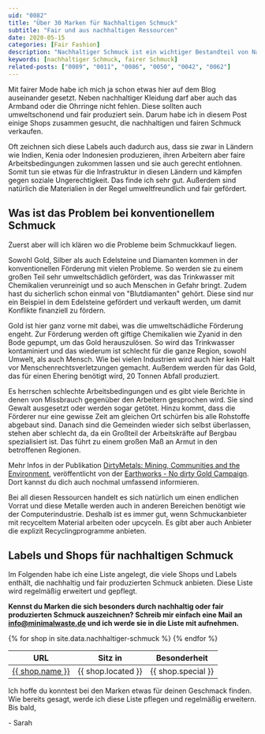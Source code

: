 ```yaml
---
uid: "0082"
title: "Über 30 Marken für Nachhaltigen Schmuck"
subtitle: "Fair und aus nachhaltigen Ressourcen"
date: 2020-05-15
categories: [Fair Fashion]
description: "Nachhaltiger Schmuck ist ein wichtiger Bestandteil von Nachhaltiger Mode. Hier eine Liste mit Shops wo du ihn bekommst."
keywords: [nachhaltiger Schmuck, fairer Schmuck]
related-posts: ["0089", "0011", "0086", "0050", "0042", "0062"]
---
```

Mit fairer Mode habe ich mich ja schon etwas hier auf dem Blog auseinander gesetzt. Neben nachhaltiger Kleidung darf aber auch das Armband oder die Ohrringe nicht fehlen. Diese sollten auch umweltschonend und fair produziert sein. Darum habe ich in diesem Post einige Shops zusammen gesucht, die nachhaltigen und fairen Schmuck verkaufen.

Oft zeichnen sich diese Labels auch dadurch aus, dass sie zwar in Ländern wie Indien, Kenia oder Indonesien produzieren, ihren Arbeitern aber faire Arbeitsbedingungen zukommen lassen und sie auch gerecht entlohnen. Somit tun sie etwas für die Infrastruktur in diesen Ländern und kämpfen gegen soziale Ungerechtigkeit. Das finde ich sehr gut. Außerdem sind natürlich die Materialien in der Regel umweltfreundlich und fair gefördert.
<!--more-->

## Was ist das Problem bei konventionellem Schmuck
Zuerst aber will ich klären wo die Probleme beim Schmuckkauf liegen.

Sowohl Gold, Silber als auch Edelsteine und Diamanten kommen in der konventionellen Förderung mit vielen Probleme. So werden sie zu einem großen Teil sehr umweltschädlich gefördert, was das Trinkwasser mit Chemikalien verunreinigt und so auch Menschen in Gefahr bringt. Zudem hast du sicherlich schon einmal von "Blutdiamanten" gehört. Diese sind nur ein Beispiel in dem Edelsteine gefördert und verkauft werden, um damit Konflikte finanziell zu fördern.

Gold ist hier ganz vorne mit dabei, was die umweltschädliche Förderung engeht. Zur Förderung werden oft giftige Chemikalien wie Zyanid in den Bode gepumpt, um das Gold herauszulösen. So wird das Trinkwasser kontaminiert und das wiederum ist schlecht für die ganze Region, sowohl Umwelt, als auch Mensch. Wie bei vielen Industrien wird auch hier kein Halt vor Menschenrechtsverletzungen gemacht. Außerdem werden für das Gold, das für einen Ehering benötigt wird, 20 Tonnen Abfall produziert.

Es herrschen schlechte Arbeitsbedingungen und es gibt viele Berichte in denen von Missbrauch gegenüber den Arbeitern gesprochen wird. Sie sind Gewalt ausgesetzt oder werden sogar getötet. Hinzu kommt, dass die Förderer nur eine gewisse Zeit am gleichen Ort schürfen bis alle Rohstoffe abgebaut sind. Danach sind die Gemeinden wieder sich selbst überlassen, stehen aber schlecht da, da ein Großteil der Arbeitskräfte auf Bergbau spezialisiert ist. Das führt zu einem großen Maß an Armut in den betroffenen Regionen.

Mehr Infos in der Publikation [DirtyMetals: Mining, Communities and the Environment](https://earthworks.org/cms/assets/uploads/archive/files/publications/NDG_DirtyMetalsReport_HR.pdf), veröffentlicht von der [Earthworks - No dirty Gold Campaign](https://earthworks.org/campaigns/no-dirty-gold/). Dort kannst du dich auch nochmal umfassend informieren.

Bei all diesen Ressourcen handelt es sich natürlich um einen endlichen Vorrat und diese Metalle werden auch in anderen Bereichen benötigt wie der Computerindustrie. Deshalb ist es immer gut, wenn Schmuckanbieter mit recyceltem Material arbeiten oder upcyceln. Es gibt aber auch Anbieter die explizit Recyclingprogramme anbieten.

## Labels und Shops für nachhaltigen Schmuck
Im Folgenden habe ich eine Liste angelegt, die viele Shops und Labels enthält, die nachhaltig und fair produzierten Schmuck anbieten. Diese Liste wird regelmäßig erweitert und gepflegt.

**Kennst du Marken die sich besonders durch nachhaltig oder fair produzierten Schmuck auszeichnen? Schreib mir einfach eine Mail an [info@minimalwaste.de](mailto:info@minimalwaste.de) und ich werde sie in die Liste mit aufnehmen.**

<table>
  <thead>
    <tr>
      <th>URL</th>
      <th>Sitz in</th>
      <th>Besonderheit</th>
    </tr>
  </thead>
  <tbody>
    {% for shop in site.data.nachhaltiger-schmuck %}
      <tr>
        <td data-label="URL"><a href="{{ shop.url }}">{{ shop.name }}</a></td>
        <td data-label="Sitz in">{{ shop.located }}</td>
        <td data-label="Besonderheit in">{{ shop.special }}</td>
      </tr>
    {% endfor %}
  </tbody>
</table>

Ich hoffe du konntest bei den Marken etwas für deinen Geschmack finden. Wie bereits gesagt, werde ich diese Liste pflegen und regelmäßig erweitern. Bis bald,

\- Sarah
